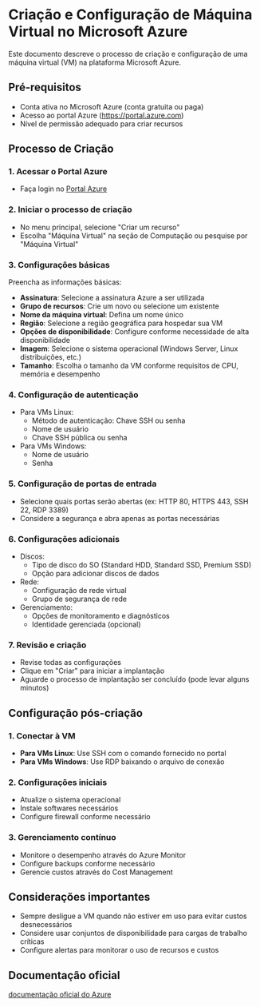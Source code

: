 # Criação e Configuração de Máquina Virtual no Microsoft Azure

Este documento descreve o processo de criação e configuração de uma máquina virtual (VM) na plataforma Microsoft Azure.

## Pré-requisitos
- Conta ativa no Microsoft Azure (conta gratuita ou paga)
- Acesso ao portal Azure (https://portal.azure.com)
- Nível de permissão adequado para criar recursos

## Processo de Criação

### 1. Acessar o Portal Azure
- Faça login no [Portal Azure](https://portal.azure.com)

### 2. Iniciar o processo de criação
- No menu principal, selecione "Criar um recurso"
- Escolha "Máquina Virtual" na seção de Computação ou pesquise por "Máquina Virtual"

### 3. Configurações básicas
Preencha as informações básicas:
- **Assinatura**: Selecione a assinatura Azure a ser utilizada
- **Grupo de recursos**: Crie um novo ou selecione um existente
- **Nome da máquina virtual**: Defina um nome único
- **Região**: Selecione a região geográfica para hospedar sua VM
- **Opções de disponibilidade**: Configure conforme necessidade de alta disponibilidade
- **Imagem**: Selecione o sistema operacional (Windows Server, Linux distribuições, etc.)
- **Tamanho**: Escolha o tamanho da VM conforme requisitos de CPU, memória e desempenho

### 4. Configuração de autenticação
- Para VMs Linux:
  - Método de autenticação: Chave SSH ou senha
  - Nome de usuário
  - Chave SSH pública ou senha
- Para VMs Windows:
  - Nome de usuário
  - Senha

### 5. Configuração de portas de entrada
- Selecione quais portas serão abertas (ex: HTTP 80, HTTPS 443, SSH 22, RDP 3389)
- Considere a segurança e abra apenas as portas necessárias

### 6. Configurações adicionais
- Discos:
  - Tipo de disco do SO (Standard HDD, Standard SSD, Premium SSD)
  - Opção para adicionar discos de dados
- Rede:
  - Configuração de rede virtual
  - Grupo de segurança de rede
- Gerenciamento:
  - Opções de monitoramento e diagnósticos
  - Identidade gerenciada (opcional)

### 7. Revisão e criação
- Revise todas as configurações
- Clique em "Criar" para iniciar a implantação
- Aguarde o processo de implantação ser concluído (pode levar alguns minutos)

## Configuração pós-criação

### 1. Conectar à VM
- **Para VMs Linux**: Use SSH com o comando fornecido no portal
- **Para VMs Windows**: Use RDP baixando o arquivo de conexão

### 2. Configurações iniciais
- Atualize o sistema operacional
- Instale softwares necessários
- Configure firewall conforme necessário

### 3. Gerenciamento contínuo
- Monitore o desempenho através do Azure Monitor
- Configure backups conforme necessário
- Gerencie custos através do Cost Management

## Considerações importantes
- Sempre desligue a VM quando não estiver em uso para evitar custos desnecessários
- Considere usar conjuntos de disponibilidade para cargas de trabalho críticas
- Configure alertas para monitorar o uso de recursos e custos

## Documentação oficial
[documentação oficial do Azure](https://docs.microsoft.com/azure/virtual-machines/)
